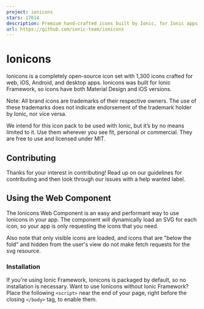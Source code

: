 ```yaml
---
project: ionicons
stars: 17614
description: Premium hand-crafted icons built by Ionic, for Ionic apps and web apps everywhere 🌎
url: https://github.com/ionic-team/ionicons
---
```


Ionicons
========

Ionicons is a completely open-source icon set with 1,300 icons crafted for web, iOS, Android, and desktop apps. Ionicons was built for Ionic Framework, so icons have both Material Design and iOS versions.

Note: All brand icons are trademarks of their respective owners. The use of these trademarks does not indicate endorsement of the trademark holder by Ionic, nor vice versa.

We intend for this icon pack to be used with Ionic, but it’s by no means limited to it. Use them wherever you see fit, personal or commercial. They are free to use and licensed under MIT.

Contributing
------------

Thanks for your interest in contributing! Read up on our guidelines for contributing and then look through our issues with a help wanted label.

Using the Web Component
-----------------------

The Ionicons Web Component is an easy and performant way to use Ionicons in your app. The component will dynamically load an SVG for each icon, so your app is only requesting the icons that you need.

Also note that only visible icons are loaded, and icons that are "below the fold" and hidden from the user's view do not make fetch requests for the svg resource.

### Installation

If you're using Ionic Framework, Ionicons is packaged by default, so no installation is necessary. Want to use Ionicons without Ionic Framework? Place the following `<script>` near the end of your page, right before the closing `</body>` tag, to enable them.

<script type\="module" src\="https://cdn.jsdelivr.net/npm/ionicons@latest/dist/ionicons/ionicons.esm.js"\></script\>
<script nomodule src\="https://cdn.jsdelivr.net/npm/ionicons@latest/dist/ionicons/ionicons.js"\></script\>

### Basic usage

To use a built-in icon from the Ionicons package, populate the `name` attribute on the ion-icon component:

<ion-icon name\="heart"\></ion-icon\>

### Custom icons

To use a custom SVG, provide its url in the `src` attribute to request the external SVG file. The `src` attribute works the same as `<img src="...">` in that the url must be accessible from the webpage that's making a request for the image. Additionally, the external file can only be a valid svg and does not allow scripts or events within the svg element.

<ion-icon src\="/path/to/external/file.svg"\></ion-icon\>

#### Custom Asset Path

If you have a different set of icons you would like to load or if the Ionicon icons are hosted on a different page or path, you can set the asset url from which Ionicons pulls the icons via:

import { setAssetPath } from '@stencil/core'

// set root path for loading icons to "<root>/public/svg"
setAssetPath(\`${window.location.origin}/public/svg/\`);

This allows the use of named icons like this:

<!-- now pulls the svg from "<root>/public/svg/heart.svg" -->
<ion-icon name\="heart"\></ion-icon\>

Variants
--------

Each app icon in Ionicons has a `filled`, `outline` and `sharp` variant. These different variants are provided to make your app feel native to a variety of platforms. The filled variant uses the default name without a suffix. Note: Logo icons do not have outline or sharp variants.

<ion-icon name\="heart"\></ion-icon\> <!--filled-->
<ion-icon name\="heart-outline"\></ion-icon\> <!--outline-->
<ion-icon name\="heart-sharp"\></ion-icon\> <!--sharp-->

### Platform specificity

When using icons in Ionic Framework you can specify different icons per platform. Use the `md` and `ios` attributes and provide the platform-specific icon/variant name.

<ion-icon ios\="heart-outline" md\="heart-sharp"\></ion-icon\>

Size
----

To specify the icon size, you can use the size attribute for our pre-defined font sizes.

<ion-icon size\="small"\></ion-icon\>
<ion-icon size\="large"\></ion-icon\>

Or you can set a specific size by applying the `font-size` CSS property on the `ion-icon` component. It's recommended to use pixel sizes that are a multiple of 8 (8, 16, 32, 64, etc.)

ion-icon {
  font-size: 64px;
}

Color
-----

Specify the icon color by applying the `color` CSS property on the `ion-icon` component.

ion-icon {
  color: blue;
}

Stroke width
------------

When using an `outline` icon variant it is possible to adjust the stroke width, for improved visual balance relative to the icon's size or relative to the width of adjacent text. You can set a specific size by applying the `--ionicon-stroke-width` CSS custom property to the `ion-icon` component. The default value is 32px.

<ion-icon name\="heart-outline"\></ion-icon\>

ion-icon {
  \--ionicon-stroke-width: 16px;
}

Migrating from v4
-----------------

See the 5.0 release notes for a list of icon deletions/renames.

License
-------

Ionicons is licensed under the MIT license.

Related
-------

-   Ionicons Homepage
-   Ionic Framework
-   Ionic Discord
-   Ionic Forum
-   Stencil
-   Capacitor
